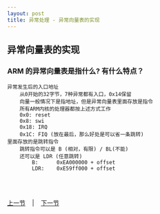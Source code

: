 ```yaml
---
layout: post
title: 异常处理 - 异常向量表的实现
---
```


## 异常向量表的实现
### ARM 的异常向量表是指什么? 有什么特点？
	异常发生后的入口地址
		从0开始的32字节，7种异常都有入口，0x14保留
		向量一般情况下是指地址，但是异常向量表里面存放是指令
		所有ARM内核的处理器都按上述方式工作
		0x0: reset
		0x8: swi
		0x18: IRQ
		0x1C: FIQ (放在最后，那么好处是可以省一条跳转)
	里面存放的是跳转指令
		跳转指令可以是 B (相对，有限) / BL(不能)
		还可以是 LDR (任意跳转)
			B: 		0xEA000000 + offset
			LDR: 	0xE59ff000 + offset

<br> <br> 
<div> <a href="chp8-1.html">上一节</a> &nbsp;&nbsp; | &nbsp;&nbsp; <a href="chp8-3.html">下一节</a> </div> <br> <br>